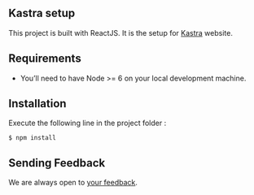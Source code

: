 ## Kastra setup

This project is built with ReactJS. It is the setup for [Kastra](https://www.kastra.net) website.

## Requirements

* You’ll need to have Node >= 6 on your local development machine.

## Installation

Execute the following line in the project folder :

`$ npm install`

## Sending Feedback

We are always open to [your feedback](https://github.com/KastraCMS/kastra-setup/issues).